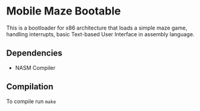 # Mobile Maze Bootable
This is a bootloader for x86 architecture that loads a simple maze game, handling interrupts, basic Text-based User Interface in assembly language.

## Dependencies
- NASM Compiler

## Compilation
To compile run `make`

